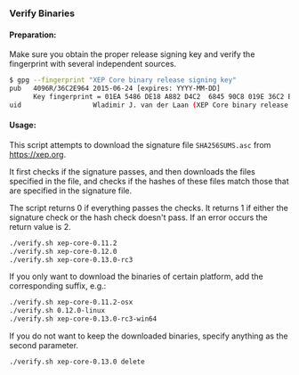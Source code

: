 ### Verify Binaries

#### Preparation:

Make sure you obtain the proper release signing key and verify the fingerprint with several independent sources.

```sh
$ gpg --fingerprint "XEP Core binary release signing key"
pub   4096R/36C2E964 2015-06-24 [expires: YYYY-MM-DD]
      Key fingerprint = 01EA 5486 DE18 A882 D4C2  6845 90C8 019E 36C2 E964
uid                  Wladimir J. van der Laan (XEP Core binary release signing key) <laanwj@gmail.com>
```

#### Usage:

This script attempts to download the signature file `SHA256SUMS.asc` from https://xep.org.

It first checks if the signature passes, and then downloads the files specified in the file, and checks if the hashes of these files match those that are specified in the signature file.

The script returns 0 if everything passes the checks. It returns 1 if either the signature check or the hash check doesn't pass. If an error occurs the return value is 2.


```sh
./verify.sh xep-core-0.11.2
./verify.sh xep-core-0.12.0
./verify.sh xep-core-0.13.0-rc3
```

If you only want to download the binaries of certain platform, add the corresponding suffix, e.g.:

```sh
./verify.sh xep-core-0.11.2-osx
./verify.sh 0.12.0-linux
./verify.sh xep-core-0.13.0-rc3-win64
```

If you do not want to keep the downloaded binaries, specify anything as the second parameter.

```sh
./verify.sh xep-core-0.13.0 delete
```
